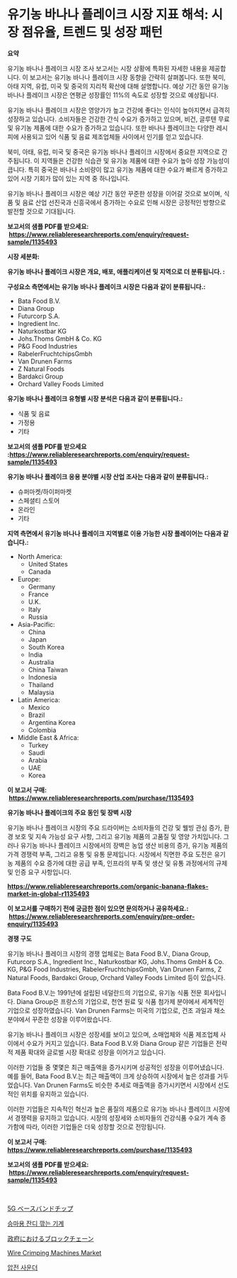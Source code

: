 <p><h1>유기농 바나나 플레이크 시장 지표 해석: 시장 점유율, 트렌드 및 성장 패턴</h1></p><p><strong>요약</strong></p>
<p><p>유기농 바나나 플레이크 시장 조사 보고서는 시장 상황에 특화된 자세한 내용을 제공합니다. 이 보고서는 유기농 바나나 플레이크 시장 동향을 간략히 살펴봅니다. 또한 북미, 아태 지역, 유럽, 미국 및 중국의 지리적 확산에 대해 설명합니다. 예상 기간 동안 유기농 바나나 플레이크 시장은 연평균 성장률인 11%의 속도로 성장할 것으로 예상됩니다.</p><p>유기농 바나나 플레이크 시장은 영양가가 높고 건강에 좋다는 인식이 높아지면서 급격히 성장하고 있습니다. 소비자들은 건강한 간식 수요가 증가하고 있으며, 비건, 글루텐 무료 및 유기농 제품에 대한 수요가 증가하고 있습니다. 또한 바나나 플레이크는 다양한 레시피에 사용되고 있어 식품 및 음료 제조업체들 사이에서 인기를 얻고 있습니다.</p><p>북미, 아태, 유럽, 미국 및 중국은 유기농 바나나 플레이크 시장에서 중요한 지역으로 간주됩니다. 이 지역들은 건강한 식습관 및 유기농 제품에 대한 수요가 높아 성장 가능성이 큽니다. 특히 중국은 바나나 소비량이 많고 유기농 제품에 대한 수요가 빠르게 증가하고 있어 시장 기회가 많이 있는 지역 중 하나입니다.</p><p>유기농 바나나 플레이크 시장은 예상 기간 동안 꾸준한 성장을 이어갈 것으로 보이며, 식품 및 음료 산업 선진국과 신흥국에서 증가하는 수요로 인해 시장은 긍정적인 방향으로 발전할 것으로 기대됩니다.</p></p>
<p><strong>보고서의 샘플 PDF를 받으세요: &nbsp;<a href="https://www.reliableresearchreports.com/enquiry/request-sample/1135493">https://www.reliableresearchreports.com/enquiry/request-sample/1135493</a></strong></p>
<p><strong>시장 세분화:</strong></p>
<p><strong> 유기농 바나나 플레이크 시장은 개요, 배포, 애플리케이션 및 지역으로 더 분류됩니다. :</strong></p>
<p><strong>구성요소 측면에서는 유기농 바나나 플레이크 시장은 다음과 같이 분류됩니다.:</strong></p>
<p><ul><li>Bata Food B.V.</li><li>Diana Group</li><li>Futurcorp S.A.</li><li>Ingredient Inc.</li><li>Naturkostbar KG</li><li>Johs.Thoms GmbH & Co. KG</li><li>P&G Food Industries</li><li>RabelerFruchtchipsGmbh</li><li>Van Drunen Farms</li><li>Z Natural Foods</li><li>Bardakci Group</li><li>Orchard Valley Foods Limited</li></ul></p>
<p><strong> 유기농 바나나 플레이크 유형별 시장 분석은 다음과 같이 분류됩니다.:</strong></p>
<p><ul><li>식품 및 음료</li><li>가정용</li><li>기타</li></ul></p>
<p><strong>보고서의 샘플 PDF를 받으세요 :<a href="https://www.reliableresearchreports.com/enquiry/request-sample/1135493">https://www.reliableresearchreports.com/enquiry/request-sample/1135493</a></strong></p>
<p><strong> 유기농 바나나 플레이크 응용 분야별 시장 산업 조사는 다음과 같이 분류됩니다.:</strong></p>
<p><ul><li>슈퍼마켓/하이퍼마켓</li><li>스페셜티 스토어</li><li>온라인</li><li>기타</li></ul></p>
<p><strong>지역 측면에서 유기농 바나나 플레이크 지역별로 이용 가능한 시장 플레이어는 다음과 같습니다.:</strong></p>
<p><ul>
    <li>
        North America:
        <ul>
            <li>United States</li>
            <li>Canada</li>
        </ul>
    </li>
    <li>
        Europe:
        <ul>
            <li>Germany</li>
            <li>France</li>
            <li>U.K.</li>
            <li>Italy</li>
            <li>Russia</li>
        </ul>
    </li>
    <li>
        Asia-Pacific:
        <ul>
            <li>China</li>
            <li>Japan</li>
            <li>South Korea</li>
            <li>India</li>
            <li>Australia</li>
            <li>China Taiwan</li>
            <li>Indonesia</li>
            <li>Thailand</li>
            <li>Malaysia</li>
        </ul>
    </li>
    <li>
        Latin America:
        <ul>
            <li>Mexico</li>
            <li>Brazil</li>
            <li>Argentina Korea</li>
            <li>Colombia</li>
        </ul>
    </li>
    <li>
        Middle East & Africa:
        <ul>
            <li>Turkey</li>
            <li>Saudi</li>
            <li>Arabia</li>
            <li>UAE</li>
            <li>Korea</li>
        </ul>
    </li>
    </ul></p>
<p><strong>이 보고서 구매: &nbsp;<a href="https://www.reliableresearchreports.com/purchase/1135493">https://www.reliableresearchreports.com/purchase/1135493</a></strong></p>
<p><strong>유기농 바나나 플레이크의 주요 동인 및 장벽 시장</strong></p>
<p><p>유기농 바나나 플레이크 시장의 주요 드라이버는 소비자들의 건강 및 웰빙 관심 증가, 환경 보호 및 지속 가능성 요구 사항, 그리고 유기농 제품의 고품질 및 영양 가치입니다. 그러나 유기농 바나나 플레이크 시장에서의 장벽은 농업 생산 비용의 증가, 유기농 제품의 가격 경쟁력 부족, 그리고 유통 및 유통 문제입니다. 시장에서 직면한 주요 도전은 유기농 제품의 수요 증가에 대한 공급 부족, 인프라의 부족 및 생산 및 유통 과정에서의 규제 및 인증 요구 사항입니다.</p></p>
<p><strong><a href="https://www.reliableresearchreports.com/organic-banana-flakes-market-in-global-r1135493">https://www.reliableresearchreports.com/organic-banana-flakes-market-in-global-r1135493</a></strong></p>
<p><strong>이 보고서를 구매하기 전에 궁금한 점이 있으면 문의하거나 공유하세요.: &nbsp;<a href="https://www.reliableresearchreports.com/enquiry/pre-order-enquiry/1135493">https://www.reliableresearchreports.com/enquiry/pre-order-enquiry/1135493</a></strong></p>
<p><strong>경쟁 구도</strong></p>
<p><p>유기농 바나나 플레이크 시장의 경쟁 업체로는 Bata Food B.V., Diana Group, Futurcorp S.A., Ingredient Inc., Naturkostbar KG, Johs.Thoms GmbH & Co. KG, P&G Food Industries, RabelerFruchtchipsGmbh, Van Drunen Farms, Z Natural Foods, Bardakci Group, Orchard Valley Foods Limited 등이 있습니다.</p><p>Bata Food B.V.는 1991년에 설립된 네덜란드의 기업으로, 유기농 식품 전문 회사입니다. Diana Group은 프랑스의 기업으로, 천연 원료 및 식품 첨가제 분야에서 세계적인 기업으로 성장하였습니다. Van Drunen Farms는 미국의 기업으로, 건조 과일과 채소 분야에서 꾸준한 성장을 이루어왔습니다.</p><p>유기농 바나나 플레이크 시장은 성장세를 보이고 있으며, 소매업체와 식품 제조업체 사이에서 수요가 커지고 있습니다. Bata Food B.V.와 Diana Group 같은 기업들은 전략적 제품 확대와 글로벌 시장 확대로 성장을 이어가고 있습니다.</p><p>이러한 기업들 중 몇몇은 최근 매출액을 증가시키며 성공적인 성장을 이루어냈습니다. 예를 들어, Bata Food B.V.는 최근 매출액이 크게 상승하여 시장에서 높은 성과를 거두었습니다. Van Drunen Farms도 비슷한 추세로 매출액을 증가시키면서 시장에서 선도적인 위치를 유지하고 있습니다.</p><p>이러한 기업들은 지속적인 혁신과 높은 품질의 제품으로 유기농 바나나 플레이크 시장에서 경쟁력을 유지하고 있습니다. 시장의 성장세와 소비자들의 건강식품 수요가 계속 증가함에 따라, 이러한 기업들은 더욱 성장할 것으로 전망됩니다.</p></p>
<p><strong>이 보고서 구매: &nbsp; <a href="https://www.reliableresearchreports.com/purchase/1135493">https://www.reliableresearchreports.com/purchase/1135493</a></strong></p>
<p><strong>보고서의 샘플 PDF를 받으세요: &nbsp;<a href="https://www.reliableresearchreports.com/enquiry/request-sample/1135493">https://www.reliableresearchreports.com/enquiry/request-sample/1135493</a></strong><strong></strong></p>
<p>&nbsp;</p>
<p><p><a href="https://medium.com/@urinalisis45667/5g%E3%83%99%E3%83%BC%E3%82%B9%E3%83%90%E3%83%B3%E3%83%89%E3%83%81%E3%83%83%E3%83%97%E5%B8%82%E5%A0%B4%E3%81%AF-%E5%B8%82%E5%A0%B4%E3%82%B7%E3%82%A7%E3%82%A2-%E3%82%B5%E3%82%A4%E3%82%BA-%E3%81%8A%E3%82%88%E3%81%B32031%E5%B9%B4%E3%81%BE%E3%81%A7%E3%81%AE%E4%BA%88%E6%B8%AC%E3%81%AB%E7%84%A6%E7%82%B9%E3%82%92%E5%BD%93%E3%81%A6%E3%81%A6%E3%81%84%E3%81%BE%E3%81%99-6ffbcab86c94">5G ベースバンドチップ</a></p><p><a href="https://medium.com/@maxinewilloughby/%EB%9D%BC%EC%9D%B4%EB%94%A9-%EC%9E%94%EB%94%94-%EA%B9%8E%EB%8A%94-%EA%B8%B0%EA%B3%84-%EC%8B%9C%EC%9E%A5-%EB%B3%B4%EA%B3%A0%EC%84%9C%EB%8A%94-%EC%9D%B4-%EC%8B%9C%EC%9E%A5%EC%9D%98-%EC%B5%9C%EC%8B%A0-%ED%8A%B8%EB%A0%8C%EB%93%9C%EC%99%80-%EC%84%B1%EC%9E%A5-%EA%B8%B0%ED%9A%8C%EB%A5%BC-%EB%B3%B4%EC%97%AC%EC%A4%8D%EB%8B%88%EB%8B%A4-cea47e3f50b9">승마용 잔디 깎는 기계</a></p><p><a href="https://medium.com/@johndory19/%E6%94%BF%E5%BA%9C%E3%81%AE%E3%83%96%E3%83%AD%E3%83%83%E3%82%AF%E3%83%81%E3%82%A7%E3%83%BC%E3%83%B3%E5%B8%82%E5%A0%B4-%E6%88%90%E5%8A%9F%E3%81%97%E3%81%9F%E3%83%93%E3%82%B8%E3%83%8D%E3%82%B9%E6%88%A6%E7%95%A5%E3%81%AE%E9%8D%B52031%E5%B9%B4%E3%81%BE%E3%81%A7%E3%81%AE%E4%BA%88%E6%B8%AC-dc62732d84cf">政府におけるブロックチェーン</a></p><p><a href="https://github.com/Hazelklievgspy6vdcsmu106w/Market-Research-Report-List-2/blob/main/wire-crimping-machines-market.md">Wire Crimping Machines Market</a></p><p><a href="https://github.com/GabrielBlanda5656/Market-Research-Report-List-1/blob/main/213827326716.md">압전 사운더</a></p></p>